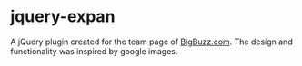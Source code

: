 jquery-expan
============
A jQuery plugin created for the team page of [BigBuzz.com](http://bigbuzz.com/team). 
The design and functionality was inspired by google images.
